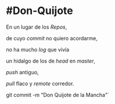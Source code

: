 # #Don-Quijote

En un lugar de los *Repos*,

de cuyo *commit* no quiero acordarme,

no ha mucho *log* que vivía

un hidalgo de los de *head* en *master*,

*push* antiguo,

*pull* flaco y *remote* corredor.

git commit -m "Don Quijote de la Mancha"` 